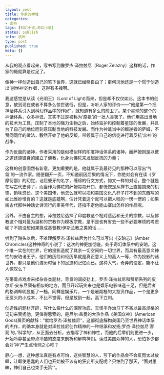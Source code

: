 ```yaml
---
layout: post
title: 作家的神性
categories:
- 读书
tags: [科幻小说,奇幻小说]
status: publish
info: 杭州
type: post
published: true
meta: {}
---
```

从我的观点看起来，写书写到像罗杰·泽拉兹尼（Roger Zelazny）这样的话，作家的瘾就算是过足了。

像神一样创造出自己的笔下世界，这就已经够自由了；更何况他还是一个惯于创造出‘创世神’的作者，这得有多拽啊。

我这感觉是从读《光明王》（Lord of Light)而来，但是却不仅仅如此。这本书的创意，放到现在或者不算多么惊世骇俗，但是，听听人家的评价——“他是第一个把神话体系引入到科幻作品中的作家”，就知道有多么的前卫了。某个星球的整个的神话体系，众多神诋，其实不过是被称为‘原祖’的一批人类罢了。他们用高出当地的技术为工具，压制了本地的强力生物之后，始终监护和控制着星球的发展，并且为了自己的地位而刻意压制当地的科技发展。而作为神诋当中的叛逆者的萨姆，不赞同同伴的做法，毅然开始了他的反叛，带领属于自己的信徒进行着反抗‘众神’的战争。

作为反面的诸神，作者采用的是似模似样的印度神话体系的诸神，而萨姆则是以彼之道还施彼身的建立了佛教，化身为佛陀来发起反抗的力量；

这样的创意固然有新意，更加重要的是，他就属于我最待见的那种可以写出‘气氛’的一流作家。随便翻开一页，不知道前因后果的情况下，你绝对会有在读《罗摩衍那》的幻觉，诘屈聱牙的名字，缠绵的行文方式，韵文一样的对话，整个就是在写古代史诗了，而当作为佛陀的萨姆每每开口，都恍惚是从禅书上直接摘录的机锋，韵味悠长。这个美国佬，他怎么就可以把和美国文化八杆子打不到的东西写的如此惟妙惟肖的？这就是底蕴啊，估计凭着这个就可以把人唬的一愣一愣的；如果搁古代那种神话史诗流行的审美年代，还指不定他能山寨出怎样的作品呢。

另外，不由自主的想，泽拉兹尼选择了印度教这个相对遥远和无关的宗教，以及佛教这个相对最为温和的宗教作为模板宗教，是不是也有省去一些不必要麻烦的考虑呢？不妨设想如果换成基督教/伊斯兰教之类的话……

尝到了甜头以后，不难理解罗杰·泽拉兹尼为什么可以写出《安珀志》(Amber Chronicles)这种神奇的小说了：这次的神更加彻底，处于奇幻体系中的安珀，这个唯一实在的世界，它的投影造就了其余一切空间的一切世界，而具有最高意义神性的安珀诸王子，他们的历险和经历早就是真正意义上的高人一等，作为投影的诸世界，都只是他们游历时留下的足迹和记忆而已。这种大气，奇异的设定，能不让人惊叹么？

在带着点戏虐来揉杂各类题材，背景的调皮劲上，罗杰·泽拉兹尼和赞斯系列的皮尔斯·安东尼颇有相似的地方，而且开起玩笑来也是娱乐电影味道十足，但是后者的格调却明显低了一档，同样是娱乐片，一个是暑期档的大投资作品，一个是更多无厘头的小成本，不比不觉得，但是放到一起，高下立判。

创造性的题材开辟，写什么像什么的深厚功底，无怪乎乔治马丁不吝以最高规格的词句来赞扬他，更值得思索的，是尼尔·盖曼的大热作品《美国众神》(American Gods)扉页的献辞：“献给罗杰·泽拉兹尼”，这部彻底解构美国乃至世界神话体系的杰作，的确本身就是对泽拉兹尼创作精神的一种继承和发扬;罗杰·泽拉兹尼’客观‘的，’科学的‘，从正面去分析，去描写了神和神性，而他的后辈们则更进一步，开始冷静甚至带点冷酷的态度来剖析和解构神们。读过美国众神的人，恐怕多少都会对’神‘产生点怜悯之心吧？

静心一想，这种想法真是有点可怕，这些智慧的人，写下的作品会不会反而太过放肆，让即使愚蠢的人们也开始被不该有的狂妄所支配呢？只怕到了那天，"面对愚昧，神们自己也束手无策‘"。

